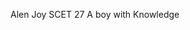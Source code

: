 Alen Joy
SCET 27
A boy with Knowledge
<!---
Alentj/Alentj is a ✨ special ✨ repository because its `README.md` (this file) appears on your GitHub profile.
You can click the Preview link to take a look at your changes.
--->
